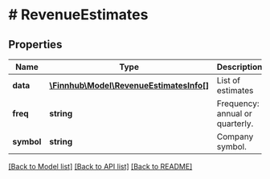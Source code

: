 # # RevenueEstimates

## Properties

Name | Type | Description | Notes
------------ | ------------- | ------------- | -------------
**data** | [**\Finnhub\Model\RevenueEstimatesInfo[]**](RevenueEstimatesInfo.md) | List of estimates | [optional]
**freq** | **string** | Frequency: annual or quarterly. | [optional]
**symbol** | **string** | Company symbol. | [optional]

[[Back to Model list]](../../README.md#models) [[Back to API list]](../../README.md#endpoints) [[Back to README]](../../README.md)
